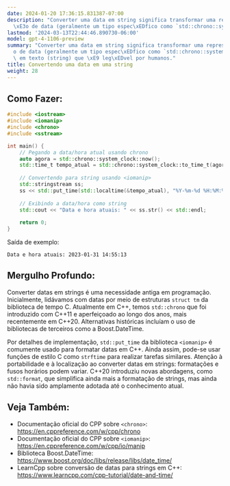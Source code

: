 ```yaml
---
date: 2024-01-20 17:36:15.831387-07:00
description: "Converter uma data em string significa transformar uma representa\xE7\
  \xE3o de data (geralmente um tipo espec\xEDfico como `std::chrono::system_clock::time_point`)\u2026"
lastmod: '2024-03-13T22:44:46.890730-06:00'
model: gpt-4-1106-preview
summary: "Converter uma data em string significa transformar uma representa\xE7\xE3\
  o de data (geralmente um tipo espec\xEDfico como `std::chrono::system_clock::time_point`)\
  \ em texto (string) que \xE9 leg\xEDvel por humanos."
title: Convertendo uma data em uma string
weight: 28
---
```


## Como Fazer:
```cpp
#include <iostream>
#include <iomanip>
#include <chrono>
#include <sstream>

int main() {
    // Pegando a data/hora atual usando chrono
    auto agora = std::chrono::system_clock::now();
    std::time_t tempo_atual = std::chrono::system_clock::to_time_t(agora);
    
    // Convertendo para string usando <iomanip>
    std::stringstream ss;
    ss << std::put_time(std::localtime(&tempo_atual), "%Y-%m-%d %H:%M:%S");
    
    // Exibindo a data/hora como string
    std::cout << "Data e hora atuais: " << ss.str() << std::endl;
    
    return 0;
}
```
Saída de exemplo:
```
Data e hora atuais: 2023-01-31 14:55:13
```

## Mergulho Profundo:
Converter datas em strings é uma necessidade antiga em programação. Inicialmente, lidávamos com datas por meio de estruturas `struct tm` da biblioteca de tempo C. Atualmente em C++, temos `std::chrono` que foi introduzido com C++11 e aperfeiçoado ao longo dos anos, mais recentemente em C++20. Alternativas históricas incluíam o uso de bibliotecas de terceiros como a Boost.DateTime.

Por detalhes de implementação, `std::put_time` da biblioteca `<iomanip>` é comumente usado para formatar datas em C++. Ainda assim, pode-se usar funções de estilo C como `strftime` para realizar tarefas similares. Atenção à portabilidade e à localização ao converter datas em strings: formatações e fusos horários podem variar. C++20 introduziu novas abordagens, como `std::format`, que simplifica ainda mais a formatação de strings, mas ainda não havia sido amplamente adotada até o conhecimento atual.

## Veja Também:
- Documentação oficial do CPP sobre `<chrono>`: https://en.cppreference.com/w/cpp/chrono
- Documentação oficial do CPP sobre `<iomanip>`: https://en.cppreference.com/w/cpp/io/manip
- Biblioteca Boost.DateTime: https://www.boost.org/doc/libs/release/libs/date_time/
- LearnCpp sobre conversão de datas para strings em C++: https://www.learncpp.com/cpp-tutorial/date-and-time/
